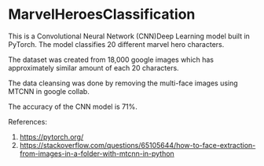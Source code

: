 # MarvelHeroesClassification

This is a Convolutional Neural Network (CNN)Deep Learning model built in PyTorch. The model classifies 20 different marvel hero characters.

The dataset was created from 18,000 google images which has approximately similar amount of each 20 characters. 

The data cleansing was done by removing the multi-face images using MTCNN in google collab.

The accuracy of the CNN model is 71%.

References:
1. https://pytorch.org/
2. https://stackoverflow.com/questions/65105644/how-to-face-extraction-from-images-in-a-folder-with-mtcnn-in-python

